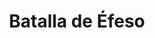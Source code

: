 ﻿---
title: "Batalla de Éfeso"
permalink: periodes_10.html
layout: periode
dataInici: -498
sidebar: periodes
pares:
  - id: 12
    title: "Revuelta jónica"
    dataInici: "(-499)"
    dataFi: "(-494)"

fills:
jocsPrincipals:
jocsEscenaris:
jocsEpoca:
  - title: "Hoplite"
    bggId: 145975
    escenari: "Ephesus"

jocsEpocaEscenaris:
---
